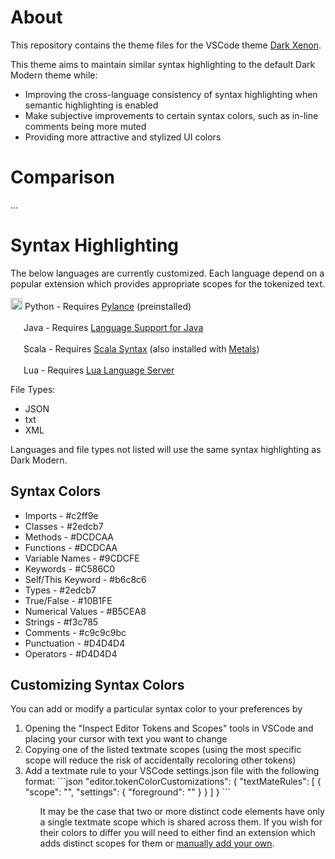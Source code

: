<h1>About</h1>
This repository contains the theme files for the VSCode theme <a href="example.com">Dark Xenon</a>.

This theme aims to maintain similar syntax highlighting to the default Dark Modern theme while:

<ul>
<li>Improving the cross-language consistency of syntax highlighting when semantic highlighting is enabled</li>
<li>Make subjective improvements to certain syntax colors, such as in-line comments being more muted</li>
<li>Providing more attractive and stylized UI colors</li>
</ul>

<h1>Comparison</h1>

...

<h1>Syntax Highlighting</h1>

The below languages are currently customized. Each language depend on a popular extension which provides appropriate scopes for the tokenized text.

<img src="https://d1nheu3uhuz51e.cloudfront.net/dark-xenon-theme/python.png" width="19"> Python - Requires <a href="https://marketplace.visualstudio.com/items?itemName=ms-python.vscode-pylance">Pylance</a> (preinstalled)

<img src="https://d1nheu3uhuz51e.cloudfront.net/dark-xenon-theme/java.png" width="17"> Java - Requires <a href="https://marketplace.visualstudio.com/items?itemName=redhat.java">Language Support for Java</a>

<img src="https://d1nheu3uhuz51e.cloudfront.net/dark-xenon-theme/scala.png" width="17"> Scala - Requires <a href="https://marketplace.visualstudio.com/items?itemName=scala-lang.scala">Scala Syntax</a> (also installed with <a href="https://marketplace.visualstudio.com/items?itemName=scalameta.metals">Metals</a>)

<img src="https://d1nheu3uhuz51e.cloudfront.net/dark-xenon-theme/lua.png" width="17"> Lua - Requires <a href="https://marketplace.visualstudio.com/items?itemName=sumneko.lua">Lua Language Server</a>

File Types:

<ul>
<li>JSON</li>
<li>txt</li>
<li>XML</li>
</ul>

Languages and file types not listed will use the same syntax highlighting as Dark Modern.

<h2>Syntax Colors</h2>

- Imports - #c2ff9e
- Classes - #2edcb7
- Methods - #DCDCAA
- Functions - #DCDCAA
- Variable Names - #9CDCFE
- Keywords - #C586C0
- Self/This Keyword - #b6c8c6
- Types - #2edcb7
- True/False - #10B1FE
- Numerical Values - #B5CEA8
- Strings - #f3c785
- Comments - #c9c9c9bc
- Punctuation - #D4D4D4
- Operators - #D4D4D4

<h2>Customizing Syntax Colors</h2>

You can add or modify a particular syntax color to your preferences by

<ol>
<li>Opening the "Inspect Editor Tokens and Scopes" tools in VSCode and placing your cursor with text you want to change</li>
<li>Copying one of the listed textmate scopes (using the most specific scope will reduce the risk of accidentally recoloring other tokens)</li>
<li>Add a textmate rule to your VSCode settings.json file with the following format:
```json
"editor.tokenColorCustomizations": {
    "textMateRules": [
        {
            "scope": "<scope of the token>",
            "settings": {
                "foreground": "<color you want to use>"
            }
        }
    ]
}
```
</li>
<ol>

It may be the case that two or more distinct code elements have only a single textmate scope which is shared across them. If you wish for their colors to differ you will need to either find an extension which adds distinct scopes for them or <a href="https://code.visualstudio.com/api/language-extensions/syntax-highlight-guide">manually add your own</a>.
